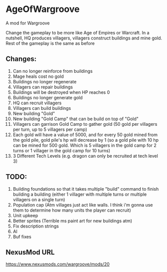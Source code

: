 # AgeOfWargroove
A mod for Wargroove

Change the gameplay to be more like Age of Empires or Warcraft. In a nutshell, HQ produces villagers, villagers construct buildings and mine gold. Rest of the gameplay is the same as before

## Changes:
1. Can no longer reinforce from buildings
1. Mage heals cost no gold
1. Buildings no longer regenerate
1. Villagers can repair buildings
1. Buildings will be destroyed when HP reaches 0
1. Buildings no longer generate gold
1. HQ can recruit villagers
1. Villagers can build buildings
1. New building "Gold"
1. New building "Gold Camp" that can be build on top of "Gold"
1. Villagers can garrison Gold Camp to gather gold (50 gold per villagers per turn, up to 5 villagers per camp)
1. Each gold will have a value of 5000, and for every 50 gold mined from the gold pile, gold pile's hp will decrease by 1 (so a gold pile with 10 hp can be mined for 500 gold. Which is 5 villagers in the gold camp for 2 turns or 1 villager in the gold camp for 10 turns)
1. 3 Different Tech Levels (e.g. dragon can only be recruited at tech level 3)

## TODO:
1. Building foundations so that it takes multiple "build" command to finish building a building (either 1 villager with multiple turns or multiple villagers on a single turn)
1. Population cap (Atm villages just act like walls. I think i'm gonna use them to determine how many units the player can recruit)
1. Unit upkeep
1. Better sprites (Terrible ms paint art for new buildings atm)
1. Fix description strings
1. AI
1. Buf fixes

## NexusMod URL
https://www.nexusmods.com/wargroove/mods/20
